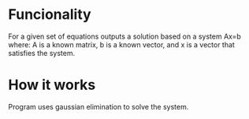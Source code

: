 # Funcionality
For a given set of equations outputs a solution
based on a system Ax=b where:
A is a known matrix, 
b is a known vector,
and x is a vector that satisfies the system.

# How it works
Program uses gaussian elimination to solve the system.

